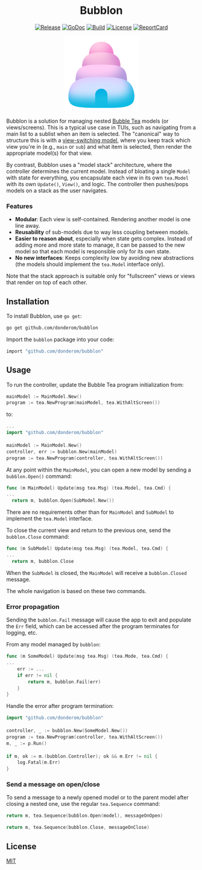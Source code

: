 <div align="center">

# Bubblon

[![Release](https://img.shields.io/github/v/release/donderom/bubblon.svg?style=flat-square&color=019aca)](https://github.com/donderom/bubblon/releases)
[![GoDoc](https://img.shields.io/badge/go.dev-docs-01ade3?style=flat-square&logo=go)](https://pkg.go.dev/github.com/donderom/bubblon)
[![Build](https://img.shields.io/github/actions/workflow/status/donderom/bubblon/build.yml?style=flat-square&logo=github&color=b199da)](https://github.com/donderom/bubblon/actions/workflows/build.yml)
[![License](https://img.shields.io/badge/license-MIT-fec4e2?style=flat-square)](https://github.com/donderom/bubblon/blob/main/LICENSE)
[![ReportCard](https://goreportcard.com/badge/github.com/donderom/bubblon?style=flat-square)](https://goreportcard.com/report/donderom/bubblon)

<img src="logo.png" width="200" alt="The Bubblon Logo">
</div>

Bubblon is a solution for managing nested [Bubble Tea](https://github.com/charmbracelet/bubbletea) models (or views/screens). This is a typical use case in TUIs, such as navigating from a main list to a sublist when an item is selected. The "canonical" way to structure this is with a [view-switching model](https://www.youtube.com/watch?v=uJ2egAkSkjg), where you keep track which view you're in (e.g., `main` or `sub`) and what item is selected, then render the appropriate model(s) for that view.

 By contrast, Bubblon uses a "model stack" architecture, where the controller determines the current model. Instead of bloating a single `Model` with state for everything, you encapsulate each view in its own `tea.Model` with its own `Update()`, `View()`, and logic. The controller then pushes/pops models on a stack as the user navigates.

### Features

* **Modular**: Each view is self-contained. Rendering another model is one line away.
* **Reusability** of sub-models due to way less coupling between models.
* **Easier to reason about**, especially when state gets complex. Instead of adding more and more state to manage, it can be passed to the new model so that each model is responsible only for its own state.
* **No new interfaces**: Keeps complexity low by avoiding new abstractions (the models should implement the `tea.Model` interface only).

Note that the stack approach is suitable only for "fullscreen" views or views that render on top of each other.

## Installation

To install Bubblon, use `go get`:

```sh
go get github.com/donderom/bubblon
```

Import the `bubblon` package into your code:

```sh
import "github.com/donderom/bubblon"
```

## Usage

To run the controller, update the Bubble Tea program initialization from:

```go
mainModel := MainModel.New()
program := tea.NewProgram(mainModel, tea.WithAltScreen()) 
```

to:

```go
...
import "github.com/donderom/bubblon"
 
mainModel := MainModel.New()
controller, err := bubblon.New(mainModel)
program := tea.NewProgram(controller, tea.WithAltScreen()) 
```

At any point within the `MainModel`, you can open a new model by sending a `bubblon.Open()` command:

```go
func (m MainModel) Update(msg tea.Msg) (tea.Model, tea.Cmd) {
...
  return m, bubblon.Open(SubModel.New())
```

There are no requirements other than for `MainModel` and `SubModel` to implement the `tea.Model` interface.

To close the current view and return to the previous one, send the `bubblon.Close` command:

```go
func (m SubModel) Update(msg tea.Msg) (tea.Model, tea.Cmd) {
...
  return m, bubblon.Close
```

When the `SubModel` is closed, the `MainModel` will receive a `bubblon.Closed` message.

The whole navigation is based on these two commands.

### Error propagation

Sending the `bubblon.Fail` message will cause the app to exit and populate the `Err` field, which can be accessed after the program terminates for logging, etc.

From any model managed by `bubblon`:

```go
func (m SomeModel) Update(msg tea.Msg) (tea.Mode, tea.Cmd) {
...
	err := ...
	if err != nil {
		return m, bubblon.Fail(err)
	}
}
```

Handle the error after program termination:

```go
import "github.com/donderom/bubblon"

controller, _ := bubblon.New(SomeModel.New())
program := tea.NewProgram(controller, tea.WithAltScreen())
m, _ := p.Run()

if m, ok := m.(bubblon.Controller); ok && m.Err != nil {
	log.Fatal(m.Err)
}
```

### Send a message on open/close

To send a message to a newly opened model or to the parent model after closing a nested one, use the regular `tea.Sequence` command:

```go
return m, tea.Sequence(bubblon.Open(model), messageOnOpen)
```

```go
return m, tea.Sequence(bubblon.Close, messageOnClose)
```

## License

[MIT](https://github.com/donderom/bubblon/raw/main/LICENSE)
